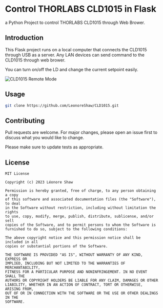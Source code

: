 # Control THORLABS CLD1015 in Flask
a Python Project to control THORLABS CLD1015 through Web Brower.

## Introduction

This Flask project runs on a local computer that connects the CLD1015 through USB as a server. Any LAN devices can send command to the CLD1015 through web brower.

You can turn on/off the LD and change the current setpoint easily.

![CLD1015 Remote Mode](https://user-images.githubusercontent.com/82745812/233766885-7a6473fe-d277-49b5-83f4-a4238dc93730.jpg)

## Usage
```bash
git clone https://github.com/LeonoreShaw/CLD1015.git
```

## Contributing

Pull requests are welcome. For major changes, please open an issue first
to discuss what you would like to change.

Please make sure to update tests as appropriate.

## License

    MIT License

    Copyright (c) 2023 Léonore Shaw

    Permission is hereby granted, free of charge, to any person obtaining a copy
    of this software and associated documentation files (the "Software"), to deal
    in the Software without restriction, including without limitation the rights
    to use, copy, modify, merge, publish, distribute, sublicense, and/or sell
    copies of the Software, and to permit persons to whom the Software is
    furnished to do so, subject to the following conditions:

    The above copyright notice and this permission notice shall be included in all
    copies or substantial portions of the Software.

    THE SOFTWARE IS PROVIDED "AS IS", WITHOUT WARRANTY OF ANY KIND, EXPRESS OR
    IMPLIED, INCLUDING BUT NOT LIMITED TO THE WARRANTIES OF MERCHANTABILITY,
    FITNESS FOR A PARTICULAR PURPOSE AND NONINFRINGEMENT. IN NO EVENT SHALL THE
    AUTHORS OR COPYRIGHT HOLDERS BE LIABLE FOR ANY CLAIM, DAMAGES OR OTHER
    LIABILITY, WHETHER IN AN ACTION OF CONTRACT, TORT OR OTHERWISE, ARISING FROM,
    OUT OF OR IN CONNECTION WITH THE SOFTWARE OR THE USE OR OTHER DEALINGS IN THE
    SOFTWARE.
